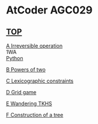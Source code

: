 # AtCoder AGC029  

## [TOP](https://atcoder.jp/contests/agc029)  

[A Irreversible operation](https://atcoder.jp/contests/agc029/tasks/agc029_a)   
1WA  
[Python](https://atcoder.jp/contests/agc029/submissions/15763745)  

[B Powers of two](https://atcoder.jp/contests/agc029/tasks/agc029_b)   

[](https://atcoder.jp/contests/agc029/submissions/)  

[C Lexicographic constraints](https://atcoder.jp/contests/agc029/tasks/agc029_c)   

[](https://atcoder.jp/contests/agc029/submissions/)  

[D Grid game](https://atcoder.jp/contests/agc029/tasks/agc029_d)   

[](https://atcoder.jp/contests/agc029/submissions/)  

[E Wandering TKHS](https://atcoder.jp/contests/agc029/tasks/agc029_e)   

[](https://atcoder.jp/contests/agc029/submissions/)  

[F Construction of a tree](https://atcoder.jp/contests/agc029/tasks/agc029_f)   

[](https://atcoder.jp/contests/agc029/submissions/)  

